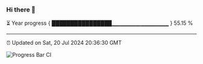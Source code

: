 ### Hi there 👋

⏳ Year progress { ████████████████▁▁▁▁▁▁▁▁▁▁▁▁▁▁ } 55.15 %

---

⏰ Updated on Sat, 20 Jul 2024 20:36:30 GMT

![Progress Bar CI](https://github.com/IshwaranRudhara/GIT-ACTION/workflows/Progress%20Bar%20CI/badge.svg)
